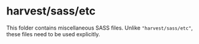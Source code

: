 # harvest/sass/etc

This folder contains miscellaneous SASS files. Unlike `"harvest/sass/etc"`, these files
need to be used explicitly.
